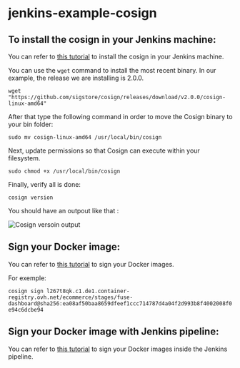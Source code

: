 # jenkins-example-cosign 

## To install the cosign in your Jenkins machine: 

You can refer to [this tutorial](https://edu.chainguard.dev/open-source/sigstore/cosign/how-to-install-cosign/#installing-cosign-with-the-cosign-binary) to install the cosign in your Jenkins machine.

You can use the `wget` command to install the most recent binary. In our example, the release we are installing is 2.0.0.

  `wget "https://github.com/sigstore/cosign/releases/download/v2.0.0/cosign-linux-amd64"`

After that type the following command in order to move the Cosign binary to your bin folder: 

  `sudo mv cosign-linux-amd64 /usr/local/bin/cosign`

Next, update permissions so that Cosign can execute within your filesystem.

  `sudo chmod +x /usr/local/bin/cosign`

Finally, verify all is done: 

  `cosign version`

You should have an outpout like that : 

![Cosign versoin output](https://alphasec.io/content/images/2022/11/Cosign-version-2.png)

## Sign your Docker image: 

You can refer to [this tutorial](https://edu.chainguard.dev/open-source/sigstore/cosign/how-to-sign-a-container-with-cosign/) to sign your Docker images.

For exemple: 

  `cosign sign l267t8qk.c1.de1.container-registry.ovh.net/ecommerce/stages/fuse-dashboard@sha256:ea08af50baa8659dfeef1ccc714787d4a04f2d993b8f4002008f0e94c6dcbe94`

## Sign your Docker image with Jenkins pipeline: 

You can refer to [this tutorial](https://www.youtube.com/watch?v=Hj4CAGwcN74) to sign your Docker images inside the Jenkins pipeline.
